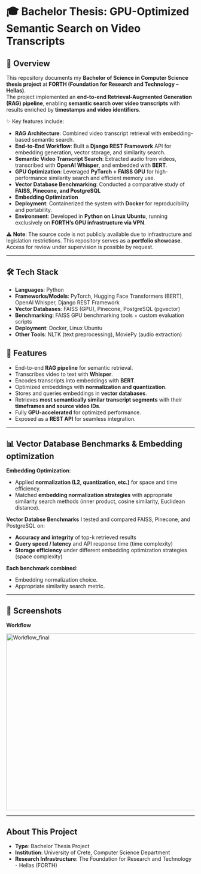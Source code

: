 # 🎓 Bachelor Thesis: GPU-Optimized Semantic Search on Video Transcripts

## 📌 Overview
This repository documents my **Bachelor of Science in Computer Science thesis project** at **FORTH (Foundation for Research and Technology – Hellas)**.  
The project implemented an **end-to-end Retrieval-Augmented Generation (RAG) pipeline**, enabling **semantic search over video transcripts** with results enriched by **timestamps and video identifiers**. 

✨ Key features include:  
- **RAG Architecture**: Combined video transcript retrieval with embedding-based semantic search.  
- **End-to-End Workflow**: Built a **Django REST Framework** API for embedding generation, vector storage, and similarity search.  
- **Semantic Video Transcript Search**: Extracted audio from videos, transcribed with **OpenAI Whisper**, and embedded with **BERT**.  
- **GPU Optimization**: Leveraged **PyTorch + FAISS GPU** for high-performance similarity search and efficient memory use.
- **Vector Database Benchmarking**: Conducted a comparative study of **FAISS, Pinecone, and PostgreSQL**  
- **Embedding Optimization**  
- **Deployment**: Containerized the system with **Docker** for reproducibility and portability.  
- **Environment**: Developed in **Python on Linux Ubuntu**, running exclusively on **FORTH’s GPU infrastructure via VPN**.


⚠️ **Note**: The source code is not publicly available due to infrastructure and legislation restrictions. This repository serves as a **portfolio showcase**. Access for review under supervision is possible by request.

---

## 🛠️ Tech Stack
- **Languages**: Python  
- **Frameworks/Models**: PyTorch, Hugging Face Transformers (BERT), OpenAI Whisper, Django REST Framework  
- **Vector Databases**: FAISS (GPU), Pinecone, PostgreSQL (pgvector)  
- **Benchmarking**: FAISS GPU benchmarking tools + custom evaluation scripts  
- **Deployment**: Docker, Linux Ubuntu  
- **Other Tools**: NLTK (text preprocessing), MoviePy (audio extraction)


## 🚀 Features
- End-to-end **RAG pipeline** for semantic retrieval.  
- Transcribes video to text with **Whisper**.  
- Encodes transcripts into embeddings with **BERT**.  
- Optimized embeddings with **normalization and quantization**.  
- Stores and queries embeddings in **vector databases**.  
- Retrieves **most semantically similar transcript segments** with their **timeframes and source video IDs**.  
- Fully **GPU-accelerated** for optimized performance.  
- Exposed as a **REST API** for seamless integration.  

---

## 📊 Vector Database Benchmarks & Embedding optimization 

**Embedding Optimization**:  
  - Applied **normalization (L2, quantization, etc.)** for space and time efficiency.  
  - Matched **embedding normalization strategies** with appropriate similarity search methods (inner product, cosine similarity, Euclidean distance). 

**Vector Databse Benchmarks**
I tested and compared FAISS, Pinecone, and PostgreSQL on:  
- **Accuracy and integrity** of top-k retrieved results  
- **Query speed / latency** and API response time (time complexity)  
- **Storage efficiency** under different embedding optimization strategies (space complexity)

**Each benchmark combined**:  
- Embedding normalization choice.  
- Appropriate similarity search metric.

---

## 📸 Screenshots 
**Workflow**

<img width="754" height="471" alt="Workflow_final" src="https://github.com/user-attachments/assets/2572ace9-4a97-414e-963f-2e6041e494bc" />

---

## About This Project
- **Type**: Bachelor Thesis Project  
- **Institution**: University of Crete, Computer Science Department  
- **Research Infrastructure**: The Foundation for Research and Technology - Hellas (FORTH) 

